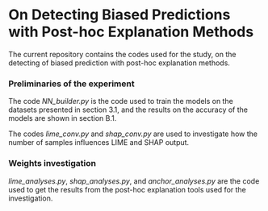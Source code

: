 # On Detecting Biased Predictions with Post-hoc Explanation Methods

The current repository contains the codes used for the study, on the detecting of biased prediction with post-hoc explanation methods.

### Preliminaries of the experiment

The code *NN_builder.py* is the code used to train the models on the datasets presented in section 3.1, and the results on the accuracy of the models are shown in section B.1.

The codes *lime_conv.py* and *shap_conv.py* are used to investigate how the number of samples influences LIME and SHAP output.

### Weights investigation

*lime_analyses.py*, *shap_analyses.py*, and *anchor_analyses.py* are the code used to get the results from the post-hoc explanation tools used for the investigation.

